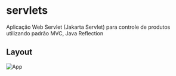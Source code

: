 # servlets
Aplicação Web Servlet (Jakarta Servlet) para controle de produtos utilizando padrão  MVC, Java Reflection

## Layout
![App](https://iili.io/hgY3mJ.png)
<br>
